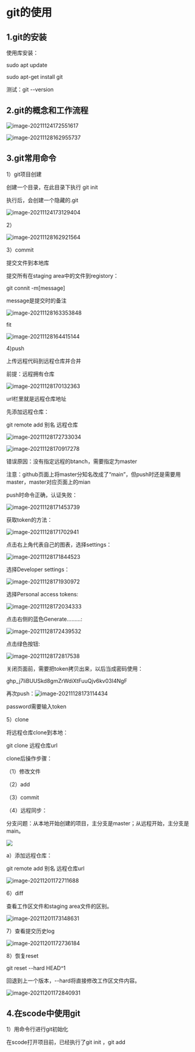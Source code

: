 # git的使用

## 1.git的安装

使用库安装：

sudo apt update

sudo apt-get install git

测试：git --version

## 2.git的概念和工作流程

![image-20211124172551617](image-20211124172551617.png)

![image-20211128162955737](image-20211128162955737.png)

## 3.git常用命令

1）git项目创建

创建一个目录，在此目录下执行 git init

执行后，会创建一个隐藏的.git

![image-20211124173129404](image-20211124173129404.png)

2）

![image-20211128162921564](image-20211128162921564.png)

3）commit

提交文件到本地库

提交所有在staging area中的文件到registory：

git connit -m[message]

message是提交时的备注

![image-20211128163353848](image-20211128163353848.png)          

fit                     

![image-20211128164415144](image-20211128164415144.png)

4)push

上传远程代码到远程仓库并合并

前提：远程拥有仓库

![image-20211128170132363](image-20211128170132363.png)

url栏里就是远程仓库地址

先添加远程仓库：

git remote add 别名 远程仓库

![image-20211128172733034](image-20211128172733034.png)



![image-20211128170917278](image-20211128170917278.png)

错误原因：没有指定远程的btanch，需要指定为master

注意：github页面上将master分知名改成了“main”，但push时还是需要用master，master对应页面上的mian

push时命令正确，认证失败：

![image-20211128171453739](image-20211128171453739.png)

获取token的方法：

![image-20211128171702941](image-20211128171702941.png)

点击右上角代表自己的图表，选择settings：

![image-20211128171844523](image-20211128171844523.png)

选择Developer settings：

![image-20211128171930972](image-20211128171930972.png)

选择Personal access tokens:

![image-20211128172034333](image-20211128172034333.png)

点击右侧的蓝色Generate.........:

![image-20211128172439532](image-20211128172439532.png)

点击绿色按钮:

![image-20211128172817538](image-20211128172817538.png)

关闭页面前，需要把token拷贝出来，以后当成密码使用：

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

再次push：![image-20211128173114434](image-20211128173114434.png)

password需要输入token

5）clone

将远程仓库clone到本地：

git clone 远程仓库url

clone后操作步骤：

（1）修改文件

（2）add

（3）commit

（4）远程同步：

分支问题：从本地开始创建的项目，主分支是master；从远程开始，主分支是main。

![](image-20211201165702568.png)

a）添加远程仓库：

git remote add 别名 远程仓库url

![image-20211201172711688](image-20211201172711688.png)

6）diff

查看工作区文件和staging area文件的区别。

![image-20211201173148631](image-20211201173148631.png)

7）查看提交历史log

![image-20211201172736184](image-20211201172736184.png)

8）恢复reset

git reset --hard HEAD^1

回退到上一个版本，--hard将直接修改工作区文件内容。

![image-20211201172840931](image-20211201172840931.png)

## 4.在scode中使用git

1）用命令行进行git初始化

在scode打开项目前，已经执行了git init ，git add





































